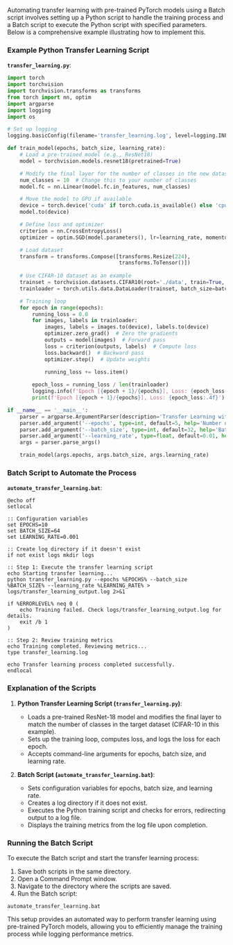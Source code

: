 Automating transfer learning with pre-trained PyTorch models using a Batch script involves setting up a Python script to handle the training process and a Batch script to execute the Python script with specified parameters. Below is a comprehensive example illustrating how to implement this.

### Example Python Transfer Learning Script

**`transfer_learning.py`**:

```python
import torch
import torchvision
import torchvision.transforms as transforms
from torch import nn, optim
import argparse
import logging
import os

# Set up logging
logging.basicConfig(filename='transfer_learning.log', level=logging.INFO)

def train_model(epochs, batch_size, learning_rate):
    # Load a pre-trained model (e.g., ResNet18)
    model = torchvision.models.resnet18(pretrained=True)

    # Modify the final layer for the number of classes in the new dataset
    num_classes = 10  # Change this to your number of classes
    model.fc = nn.Linear(model.fc.in_features, num_classes)

    # Move the model to GPU if available
    device = torch.device('cuda' if torch.cuda.is_available() else 'cpu')
    model.to(device)

    # Define loss and optimizer
    criterion = nn.CrossEntropyLoss()
    optimizer = optim.SGD(model.parameters(), lr=learning_rate, momentum=0.9)

    # Load dataset
    transform = transforms.Compose([transforms.Resize(224),
                                    transforms.ToTensor()])
    
    # Use CIFAR-10 dataset as an example
    trainset = torchvision.datasets.CIFAR10(root='./data', train=True, download=True, transform=transform)
    trainloader = torch.utils.data.DataLoader(trainset, batch_size=batch_size, shuffle=True)

    # Training loop
    for epoch in range(epochs):
        running_loss = 0.0
        for images, labels in trainloader:
            images, labels = images.to(device), labels.to(device)
            optimizer.zero_grad()  # Zero the gradients
            outputs = model(images)  # Forward pass
            loss = criterion(outputs, labels)  # Compute loss
            loss.backward()  # Backward pass
            optimizer.step()  # Update weights
            
            running_loss += loss.item()

        epoch_loss = running_loss / len(trainloader)
        logging.info(f'Epoch [{epoch + 1}/{epochs}], Loss: {epoch_loss:.4f}')
        print(f'Epoch [{epoch + 1}/{epochs}], Loss: {epoch_loss:.4f}')

if __name__ == '__main__':
    parser = argparse.ArgumentParser(description='Transfer Learning with Pre-trained PyTorch Model')
    parser.add_argument('--epochs', type=int, default=5, help='Number of epochs')
    parser.add_argument('--batch_size', type=int, default=32, help='Batch size')
    parser.add_argument('--learning_rate', type=float, default=0.01, help='Learning rate')
    args = parser.parse_args()

    train_model(args.epochs, args.batch_size, args.learning_rate)
```

### Batch Script to Automate the Process

**`automate_transfer_learning.bat`**:

```batch
@echo off
setlocal

:: Configuration variables
set EPOCHS=10
set BATCH_SIZE=64
set LEARNING_RATE=0.001

:: Create log directory if it doesn't exist
if not exist logs mkdir logs

:: Step 1: Execute the transfer learning script
echo Starting transfer learning...
python transfer_learning.py --epochs %EPOCHS% --batch_size %BATCH_SIZE% --learning_rate %LEARNING_RATE% > logs/transfer_learning_output.log 2>&1

if %ERRORLEVEL% neq 0 (
    echo Training failed. Check logs/transfer_learning_output.log for details.
    exit /b 1
)

:: Step 2: Review training metrics
echo Training completed. Reviewing metrics...
type transfer_learning.log

echo Transfer learning process completed successfully.
endlocal
```

### Explanation of the Scripts

1. **Python Transfer Learning Script (`transfer_learning.py`)**:
   - Loads a pre-trained ResNet-18 model and modifies the final layer to match the number of classes in the target dataset (CIFAR-10 in this example).
   - Sets up the training loop, computes loss, and logs the loss for each epoch.
   - Accepts command-line arguments for epochs, batch size, and learning rate.

2. **Batch Script (`automate_transfer_learning.bat`)**:
   - Sets configuration variables for epochs, batch size, and learning rate.
   - Creates a log directory if it does not exist.
   - Executes the Python training script and checks for errors, redirecting output to a log file.
   - Displays the training metrics from the log file upon completion.

### Running the Batch Script

To execute the Batch script and start the transfer learning process:

1. Save both scripts in the same directory.
2. Open a Command Prompt window.
3. Navigate to the directory where the scripts are saved.
4. Run the Batch script:

```batch
automate_transfer_learning.bat
```

This setup provides an automated way to perform transfer learning using pre-trained PyTorch models, allowing you to efficiently manage the training process while logging performance metrics.